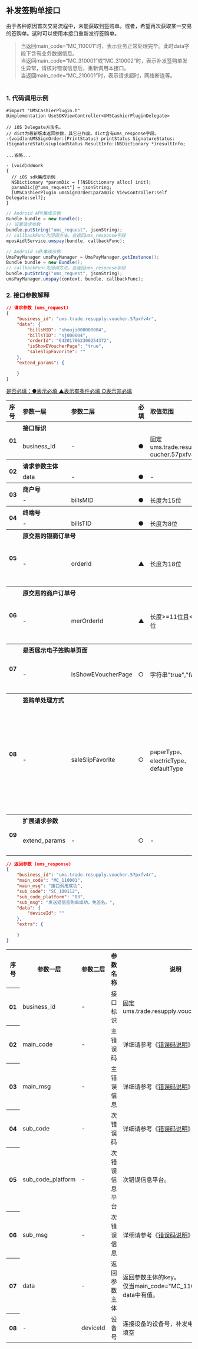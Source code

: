 ## 补发签购单接口
由于各种原因首次交易流程中，未能获取到签购单。或者，希望再次获取某一交易的签购单。这时可以使用本接口重新发行签购单。  
> 当返回main_code=“MC_110001”时，表示业务正常处理完毕。此时data字段下含有业务数据信息。  
> 当返回main_code=“MC_310001”或“MC_310002”时，表示补发签购单发生异常，请核对错误信息后，重新调用本接口。  
> 当返回main_code=“MC_210001”时，表示请求超时，网络断连等。  
<h1></h1>

### 1. 代码调用示例

```objc
#import "UMSCashierPlugin.h"
@implementation UseSDKViewController<UMSCashierPluginDelegate>

// iOS Delegate方法名。
// dict为最新版本返回参数，其它已作废。dict含有ums_response字段。
-(void)onUMSSignOrder:(PrintStatus) printStatus SignatureStatus:(SignatureStatus)uploadStatus ResultInfo:(NSDictionary *)resultInfo;

...省略...

- (void)doWork
{
  // iOS sdk集成示例
  NSDictionary *paramDic = [[NSDictionary alloc] init];
  paramDic[@"ums_request"] = jsonString;
  [UMSCashierPlugin umsSignOrder:paramDic ViewController:self Delegate:self];
}
```
```java
// Android APK集成示例
Bundle bundle = new Bundle();
// 设置请求参数
bundle.putString("ums_request", jsonString);
// callbackFunc为回调方法，会返回ums_response字段
mposAidlService.umspay(bundle, callbackFunc);
```
```java
// Android sdk集成示例
UmsPayManager umsPayManager = UmsPayManager.getInstance();
Bundle bundle = new Bundle();
// callbackFunc为回调方法，会返回ums_response字段
bundle.putString("ums_request", jsonString);
umsPayManager.umspay(context, bundle, callbackFunc);
```

### 2. 接口参数解释
```json
// 请求参数 (ums_request)
{
    "business_id": "ums.trade.resupply.voucher.57pxfv4r",
    "data": {
        "billsMID": "shouji000000004",
        "billsTID": "sj000004",
        "orderId": "642017062300254372",
        "isShowEVoucherPage": "true",
        "saleSlipFavorite": ""
    },
    "extend_params": {

    }
}
```
  
<a href="#must">是否必填：●表示必填    ▲表示有条件必填     ○表示非必填</a>
<table style="text-align:left;">
    <tr>
        <th rowspan="1">序号</th>
        <th>参数一层</th>
        <th>参数二层</th>
        <th>必填</th>
        <th>取值范围</th>
        <th>默认值</th>
        <th>说明</th>
    </tr>
    <tr>
        <th rowspan="2">01</th>
        <th align="left" colspan="6">接口标识</th>
    </tr>
    <tr>
        <td>business_id</td>
        <td>-</td>
        <td>●</td>
        <td>固定ums.trade.resupply.v<br>oucher.57pxfv4r</td>
        <td>-</td>
        <td>-</td>
    </tr>
    <tr>
        <th rowspan="2">02</th>
        <th align="left" colspan="6">请求参数主体</th>
    </tr>
    <tr>
        <td>data</td>
        <td>-</td>
        <td>●</td>
        <td>-</td>
        <td>-</td>
        <td>请求参数主体的key</td>
    </tr>
    <tr>
        <th rowspan="2">03</th>
        <th align="left" colspan="6">商户号</th>
    </tr>
    <tr>
        <td>-</td>
        <td>billsMID</td>
        <td>●</td>
        <td>长度为15位</td>
        <td>-</td>
        <td>银商分公司提供</td>
    </tr>
    <tr>
        <th rowspan="2">04</th>
        <th align="left" colspan="6">终端号</th>
    </tr>
    <tr>
        <td>-</td>
        <td>billsTID</td>
        <td>●</td>
        <td>长度为8位</td>
        <td>-</td>
        <td>银商分公司提供</td>
    </tr>
    <tr>
        <th rowspan="2">05</th>
        <th align="left" colspan="6">原交易的银商订单号</th>
    </tr>
    <tr>
        <td>-</td>
        <td>orderId</td>
        <td>▲</td>
        <td>长度为18位</td>
        <td>-</td>
        <td>orderId与merOrderId只需要传一个，若传入了orderId则优先使用orderId</td>
    </tr>
  <tr>
        <th rowspan="2">06</th>
        <th align="left" colspan="6">原交易的商户订单号</th>
    </tr>
    <tr>
        <td>-</td>
        <td>merOrderId</td>
        <td>▲</td>
        <td>长度>=11位且<=64位</td>
        <td>-</td>
        <td>orderId与merOrderId只需要传一个，若传入了orderId则优先使用orderId</td>
    </tr>
    <tr>
        <th rowspan="2">07</th>
        <th align="left" colspan="6">是否展示电子签购单页面</th>
    </tr>
    <tr>
        <td>-</td>
        <td>isShowEVoucherPage</td>
        <td>○</td>
        <td>字符串"true","false"</td>
        <td>"true"</td>
        <td>是否展示电子签购单页面。<br>◆"true": 展示<br>◆"false"：不展示</td>
    </tr>
    <tr>
        <th rowspan="2">08</th>
        <th align="left" colspan="6">签购单处理方式</th>
    </tr>
    <tr>
        <td>-</td>
        <td>saleSlipFavorite</td>
        <td>○</td>
        <td>paperType、<br>electricType、<br>defaultType</td>
        <td>"defaultType"</td>
        <td>签购单处理方式<br>◆"paperType"：自动打印纸质签购单<br>◆"electricType"：自动发送短信签购单（需求填写消费者手机号）<br>◆"defaultType"：默认方式，即需要手动选择签购单出来方式</td>
    </tr>
    <tr>
        <th rowspan="2">09</th>
        <th align="left" colspan="6">扩展请求参数</th>
    </tr>
    <tr>
        <td>extend_params</td>
        <td>-</td>
        <td>○</td>
        <td>-</td>
        <td>-</td>
        <td>扩展字段的key。内容需要定制化开发。</td>
    </tr>
</table>

```json
// 返回参数 (ums_response)
{
    "business_id": "ums.trade.resupply.voucher.57pxfv4r",
    "main_code": "MC_110001",
    "main_msg": "接口调用成功",
    "sub_code": "SC_100112",
    "sub_code_platform": "03",
    "sub_msg": "发送短信签购单成功，免签名。",
    "data": {
        "deviceId": ""
    },
    "extra": {

    }
}
```
<table>
    <tr>
        <th rowspan="1">序号</th>
        <th>参数一层</th>
        <th>参数二层</th>
        <th>参数名称</th>
        <th>说明</th>
    </tr>
    <tr>
        <th rowspan="1">01</th>
        <td>business_id</td>
        <td>-</td>
        <td>接口标识</td>
        <td>固定ums.trade.resupply.voucher.57pxfv4r</td>
    </tr>
    <tr>
        <th rowspan="1">02</th>
        <td>main_code</td>
        <td>-</td>
        <td>主错误码</td>
        <td>详细请参考《<a href="../comment/comment.error.code.doc.md">错误码说明</a>》章节</td>
    </tr>
    <tr>
        <th rowspan="1">03</th>
        <td>main_msg</td>
        <td>-</td>
        <td>主错误信息</td>
        <td>详细请参考《<a href="../comment/comment.error.code.doc.md">错误码说明</a>》章节</td>
    </tr>
    <tr>
        <th rowspan="1">04</th>
        <td>sub_code</td>
        <td>-</td>
        <td>次错误码</td>
        <td>详细请参考《<a href="../comment/comment.error.code.doc.md">错误码说明</a>》章节</td>
    </tr>
    <tr>
        <th rowspan="1">05</th>
        <td>sub_code_platform</td>
        <td>-</td>
        <td>次错误信息平台</td>
        <td>次错误信息平台。</td>
    </tr>
    <tr>
        <th rowspan="1">06</th>
        <td>sub_msg</td>
        <td>-</td>
        <td>次错误信息</td>
        <td>详细请参考《<a href="../comment/comment.error.code.doc.md">错误码说明</a>》章节</td>
    </tr>
    <tr>
        <th rowspan="1">07</th>
        <td>data</td>
        <td>-</td>
        <td>返回参数主体</td>
        <td>返回参数主体的key。<br>仅当main_code="MC_110001"时，data中有值。</td>
    </tr>
    <tr>
        <th rowspan="1">08</th>
        <td>-</td>
        <td>deviceId</td>
        <td>设备号</td>
        <td>连接设备的设备号，补发电子签购单时填空</td>
    </tr>
</table>
